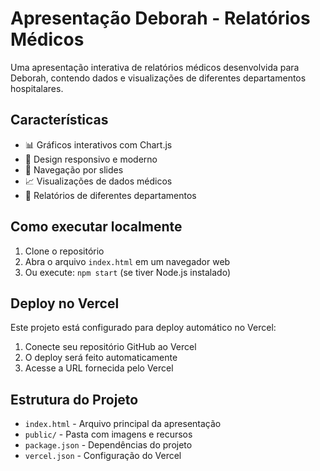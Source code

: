 # Apresentação Deborah - Relatórios Médicos

Uma apresentação interativa de relatórios médicos desenvolvida para Deborah, contendo dados e visualizações de diferentes departamentos hospitalares.

## Características

- 📊 Gráficos interativos com Chart.js
- 🎨 Design responsivo e moderno
- 📱 Navegação por slides
- 📈 Visualizações de dados médicos
- 🏥 Relatórios de diferentes departamentos

## Como executar localmente

1. Clone o repositório
2. Abra o arquivo `index.html` em um navegador web
3. Ou execute: `npm start` (se tiver Node.js instalado)

## Deploy no Vercel

Este projeto está configurado para deploy automático no Vercel:

1. Conecte seu repositório GitHub ao Vercel
2. O deploy será feito automaticamente
3. Acesse a URL fornecida pelo Vercel

## Estrutura do Projeto

- `index.html` - Arquivo principal da apresentação
- `public/` - Pasta com imagens e recursos
- `package.json` - Dependências do projeto
- `vercel.json` - Configuração do Vercel
